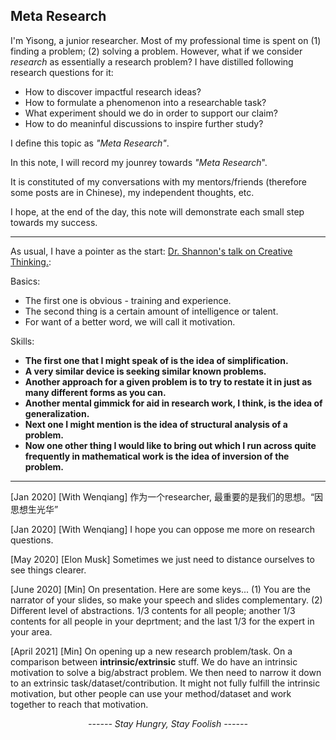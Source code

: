 ## Meta Research

I'm Yisong, a junior researcher. Most of my professional time is spent on (1) finding a problem; (2) solving a problem. However, what if we consider *research* as essentially a research problem? I have distilled following research questions for it:

- How to discover impactful research ideas?
- How to formulate a phenomenon into a researchable task?
- What experiment should we do in order to support our claim?
- How to do meaninful discussions to inspire further study?

I define this topic as *"Meta Research"*.



In this note, I will record my jounrey towards *"Meta Research*". 

It is constituted of my conversations with my mentors/friends (therefore some posts are in Chinese), my independent thoughts, etc. 

I hope, at the end of the day, this note will demonstrate each small step towards my success.

---



As usual, I have a pointer as the start: [Dr. Shannon's talk on Creative Thinking.](http://www1.ece.neu.edu/~naderi/Claude%20Shannon.html):

Basics:

- The first one is obvious - training and experience.
- The second thing is a certain amount of intelligence or talent.
- For want of a better word, we will call it motivation.

Skills:

- **The first one that I might speak of is the idea of simplification.**
- **A very similar device is seeking similar known problems.**
- **Another approach for a given problem is to try to restate it in just as many different forms as you can.**
- **Another mental gimmick for aid in research work, I think, is the idea of generalization.**
- **Next one I might mention is the idea of structural analysis of a problem.**
- **Now one other thing I would like to bring out which I run across quite frequently in mathematical work is the idea of inversion of the problem.**

---



[Jan 2020] [With Wenqiang] 作为一个researcher, 最重要的是我们的思想。“因思想生光华”

[Jan 2020] [With Wenqiang] I hope you can oppose me more on research questions.

[May 2020] [Elon Musk] Sometimes we just need to distance ourselves to see things clearer.

[June 2020] [Min] On presentation. Here are some keys... (1) You are the narrator of your slides, so make your speech and slides complementary. (2) Different level of abstractions. 1/3 contents for all people; another 1/3 contents for all people in your deprtment; and the last 1/3 for the expert in your area. 

[April 2021] [Min] On opening up a new research problem/task. On a comparison between **intrinsic/extrinsic** stuff. We do have an intrinsic motivation to solve a big/abstract problem. We then need to narrow it down to an extrinsic task/dataset/contribution. It might not fully fulfill the intrinsic motivation, but other people can use your method/dataset and work together to reach that motivation. 












<center><i>------ Stay Hungry, Stay Foolish ------</i><br><br><br></center>